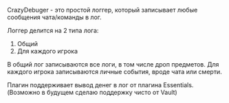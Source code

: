 CrazyDebuger - это простой логгер, который записывает любые сообщения чата/команды в лог.

Логгер делится на 2 типа лога:
1. Общий
2. Для каждого игрока

В общий лог записываются все логи, в том числе дроп предметов.
Для каждого игрока записываются личные события, вроде чата или смерти.

Плагин поддерживает вывод денег в лог от плагина Essentials. (Возможно в будущем сделаю поддержку чисто от Vault)

